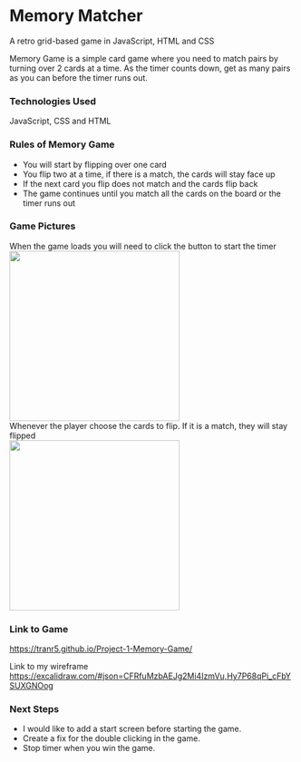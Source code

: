 # Memory Matcher

A retro grid-based game in JavaScript, HTML and CSS

Memory Game is a simple card game where you need to match pairs by turning over 2 cards at a time.  As the timer counts down, get as many pairs as you can before the timer runs out.

### Technologies Used

JavaScript, CSS and HTML


### Rules of Memory Game
<ul>
<li>You will start by flipping over one card</li>
<li>You flip two at a time, if there is a match, the cards will stay face up</li>
<li>If the next card you flip does not match and the cards flip back</li>
<li>The game continues until you match all the cards on the board or the timer runs out</li>
</ul>

### Game Pictures
  When the game loads you will need to click the button to start the timer<br>
  <img src="https://i.imgur.com/GnSLwT7.png" height="300px"/> <br>
  Whenever the player choose the cards to flip. If it is a match, they will stay flipped<br>
   <img src="https://i.imgur.com/XSaPwYQ.png" height="300px"/> 

### Link to Game
https://tranr5.github.io/Project-1-Memory-Game/


Link to my wireframe<br>
https://excalidraw.com/#json=CFRfuMzbAEJg2Mi4IzmVu,Hy7P68qPi_cFbYSUXGNOog

### Next Steps
<ul>
<li>I would like to add a start screen before starting the game. </li>
<li>Create a fix for the double clicking in the game. </li>
<li>Stop timer when you win the game.</li>
</ul>